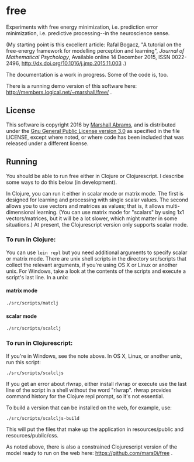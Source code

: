 # free

Experiments with free energy minimization, i.e. prediction error
minimization, i.e. predictive processing--in the neuroscience sense.

(My starting point is this excellent article:
Rafal Bogacz, "A tutorial on the free-energy framework for modelling
perception and learning", *Journal of Mathematical Psychology*,
Available online 14 December 2015, ISSN 0022-2496,
http://dx.doi.org/10.1016/j.jmp.2015.11.003 .)

The documentation is a work in progress.  Some of the code is, too.

There is a running demo version of this software here:
http://members.logical.net/~marshall/free/ .

## License

This software is copyright 2016 by [Marshall
Abrams](http://members.logical.net/~marshall/), and is distributed under
the [Gnu General Public License version
3.0](http://www.gnu.org/copyleft/gpl.html) as specified in the file
LICENSE, except where noted, or where code has been included that was
released under a different license.

## Running

You should be able to run free either in Clojure or Clojurescript.  I
describe some ways to do this below (in development).

In Clojure, you can run it either in scalar
mode or matrix mode.  The first is designed for learning and
processing with single scalar values.  The second allows you to use
vectors and matrices as values; that is, it allows multi-dimensional
learning.  (You can use matrix mode for "scalars" by using 1x1
vectors/matrices, but it will be a lot slower, which might matter in
some situations.)  At present, the Clojurescript version only supports
scalar mode.

### To run in Clojure:

You can use `lein repl` but you need additional arguments to specify
scalar or matrix mode.  There are unix shell scripts in the directory
src/scripts that collect the relevant arguments, if you're using OS X or
Linux or another unix.  For Windows, take a look at the contents of the
scripts and execute a script's last line.  In a unix:

#### matrix mode

    ./src/scripts/matclj

#### scalar mode

    ./src/scripts/scalclj


### To run in Clojurescript:

If you're in Windows, see the note above.  In OS X, Linux, or another
unix, run this script:

    ./src/scripts/scalcljs

If you get an error about rlwrap, either install rlwrap or execute use
the last line of the script in a shell without the word "rlwrap".
rlwrap provides command history for the Clojure repl prompt, so it's
not essential.

To build a version that can be installed on the web, for example, use:

    ./src/scripts/scalcljs-build

This will put the files that make up the application in
resources/public and resources/public/css.

As noted above, there is also a constrained Clojurescript version of the
model ready to run on the web here: https://github.com/mars0i/free .
